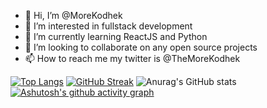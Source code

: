 - 👋 Hi, I’m @MoreKodhek
- 👀 I’m interested in fullstack development
- 🌱 I’m currently learning ReactJS and Python
- 💞️ I’m looking to collaborate on any open source projects
- 📫 How to reach me my twitter is @TheMoreKodhek

<!---
MoreKodhek/MoreKodhek is a ✨ special ✨ repository because its `README.md` (this file) appears on your GitHub profile.
You can click the Preview link to take a look at your changes.
--->

[![Top Langs](https://github-readme-stats.vercel.app/api/top-langs/?username=MoreKodhek&layout=compact)](https://github.com/anuraghazra/github-readme-stats)
[![GitHub Streak](https://streak-stats.demolab.com/?user=MoreKodhek&theme=radical)](https://git.io/streak-stats)
![Anurag's GitHub stats](https://github-readme-stats.vercel.app/api?username=MoreKodhek&show_icons=true&theme=radical)
[![Ashutosh's github activity graph](https://github-readme-activity-graph.cyclic.app/graph?username=MoreKodhek&theme=react-dark)](https://github.com/ashutosh00710/github-readme-activity-graph)
